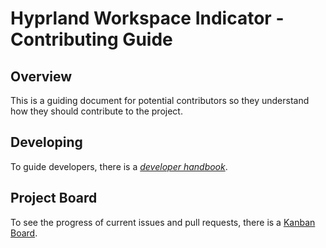 # Hyprland Workspace Indicator - Contributing Guide

## Overview

This is a guiding document for potential contributors so they understand how they should contribute to the project.

## Developing

To guide developers, there is a [_developer handbook_](DEVELOPER.md).

## Project Board

To see the progress of current issues and pull requests, there is a [Kanban Board](https://github.com/users/Jayden876212/projects/1).

